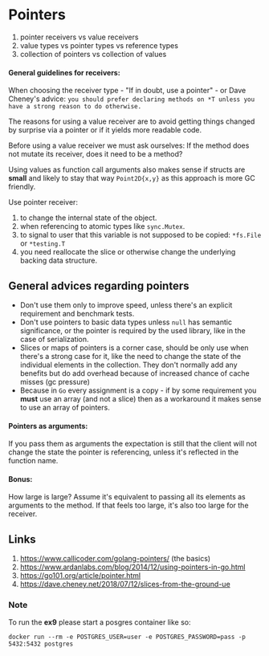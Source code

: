 # Pointers

1. pointer receivers vs value receivers
1. value types vs pointer types vs reference types
1. collection of pointers vs collection of values

#### General guidelines for receivers:

When choosing the receiver type - "If in doubt, use a pointer" - or Dave Cheney's advice: `you should prefer declaring methods on *T unless you have a strong reason to do otherwise.`

The reasons for using a value receiver are to avoid getting things changed by surprise via a pointer or if it yields more readable code.

Before using a value receiver we must ask ourselves: If the method does not mutate its receiver, does it need to be a method?

Using values as function call arguments also makes sense if structs are **small** and likely to stay that way `Point2D{x,y}` as this approach is more GC friendly.

Use pointer receiver:
1. to change the internal state of the object.
1. when referencing to atomic types like `sync.Mutex`.
1. to signal to user that this variable is not supposed to be copied: `*fs.File` or `*testing.T`
1. you need reallocate the slice or otherwise change the underlying backing data structure.

## General advices regarding pointers
* Don't use them only to improve speed, unless there's an explicit requirement and benchmark tests.
* Don't use pointers to basic data types unless `null` has semantic significance, or the pointer is required by the used library, like in the case of serialization.
* Slices or maps of pointers is a corner case, should be only use when there's a strong case for it, like the need to change the state of the individual elements in the collection. They don't normally add any benefits but do add overhead because of increased chance of cache misses (gc pressure)
* Because in `Go` every assignment is a copy - if by some requirement you **must** use an array (and not a slice) then as a workaround it makes sense to use an array of pointers.

#### Pointers as arguments:
If you pass them as arguments the expectation is still that the client will not change the state the pointer is referencing, unless it's reflected in the function name.

#### Bonus:
How large is large? Assume it's equivalent to passing all its elements as arguments to the method. If that feels too large, it's also too large for the receiver.

## Links
1. https://www.callicoder.com/golang-pointers/ (the basics)
1. https://www.ardanlabs.com/blog/2014/12/using-pointers-in-go.html
1. https://go101.org/article/pointer.html
1. https://dave.cheney.net/2018/07/12/slices-from-the-ground-ue

### Note
To run the **ex9** please start a posgres container like so:

`docker run --rm -e POSTGRES_USER=user -e POSTGRES_PASSWORD=pass -p 5432:5432 postgres`
